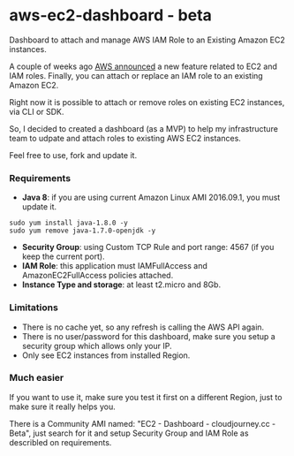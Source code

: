 # aws-ec2-dashboard - beta
Dashboard to attach and manage AWS IAM Role to an Existing Amazon EC2 instances.

A couple of weeks ago <a href='https://aws.amazon.com/about-aws/whats-new/2017/02/new-attach-an-iam-role-to-your-existing-amazon-ec2-instance/' target='_blank'>AWS announced</a> a new feature related to EC2 and IAM roles. Finally, you can attach or replace an IAM role to an existing Amazon EC2.

Right now it is possible to attach or remove roles on existing EC2 instances, via CLI or SDK.

So, I decided to created a dashboard (as a MVP) to help my infrastructure team to udpate and attach roles to existing AWS EC2 instances.

Feel free to use, fork and update it.

### Requirements
- **Java 8**: if you are using current Amazon Linux AMI 2016.09.1, you must update it.
```
sudo yum install java-1.8.0 -y
sudo yum remove java-1.7.0-openjdk -y
```
- **Security Group**: using Custom TCP Rule and port range: 4567 (if you keep the current port).
- **IAM Role**: this application must IAMFullAccess and AmazonEC2FullAccess policies attached.
- **Instance Type and storage**: at least t2.micro and 8Gb.

### Limitations
- There is no cache yet, so any refresh is calling the AWS API again.
- There is no user/password for this dashboard, make sure you setup a security group which allows only your IP.
- Only see EC2 instances from installed Region.

### Much easier
If you want to use it, make sure you test it first on a different Region, just to make sure it really helps you.

There is a Community AMI named: "EC2 - Dashboard - cloudjourney.cc - Beta", just search for it and setup Security Group and IAM Role as describled on requirements.
